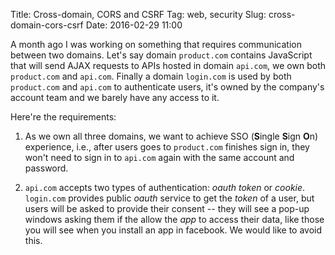 Title: Cross-domain, CORS and CSRF
Tag: web, security
Slug: cross-domain-cors-csrf
Date: 2016-02-29 11:00

A month ago I was working on something that requires communication between two domains. Let's say domain `product.com` contains JavaScript that will send AJAX requests to APIs hosted in domain `api.com`, we own both `product.com` and `api.com`. Finally a domain `login.com` is used by both `product.com` and `api.com` to authenticate users, it's owned by the company's account team and we barely have any access to it.

Here're the requirements:

1. As we own all three domains, we want to achieve SSO (**S**ingle **S**ign **O**n) experience, i.e., after users goes to `product.com` finishes sign in, they won't need to sign in to `api.com` again with the same account and password.

2. `api.com` accepts two types of authentication: *oauth token* or *cookie*. `login.com` provides public *oauth* service to get the *token* of a user, but users will be asked to provide their consent -- they will see a pop-up windows asking them if the allow the *app* to access their data, like those you will see when you install an app in facebook. We would like to avoid this.
